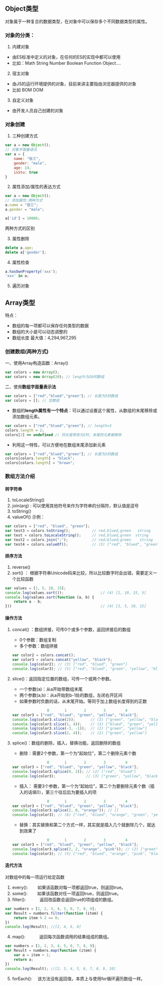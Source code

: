  ## Object类型
 
 对象属于一种复合的数据类型，在对象中可以保存多个不同数据类型的属性。
 
 ### 对象的分类：
1. 内建对象
- 由ES标准中定义的对象，在任何的ES的实现中都可以使用
- 比如：Math String Number Boolean Function Object....
2. 宿主对象
- 由JS的运行环境提供的对象，目前来讲主要指由浏览器提供的对象
- 比如 BOM DOM
3. 自定义对象
- 由开发人员自己创建的对象  

### 对象创建
1. 三种创建方式

```javascript
var a = new Object();
// 对象字面量语法
var a = {
    name: "张三",
    gender: "male",
    age: 14,
    isStu: true
}
```

2. 属性添加/属性的表达方式
   
```javascript
var a = new Object();
// 添加属性:两种方式
a.name = "张三";
a.gender = "male";

a['id'] = 10086; 
```
两种方式的区别

3. 属性删除  
 
```javascript
delete a.age;  
delete a['gender'];
```
4. 属性检查

```javascript
a.hasOwnProperty('xxx');
'xxx' in a;
```
5. 遍历对象


## Array类型

特点：   
* 数组的每一项都可以保存任何类型的数据
* 数组的大小是可以动态调整的
* 数组长度 最大值：4,294,967,295

### 创建数组(两种方式)
一、使用Array构造函数：Array()
```javascript
var colors = new Array();
var colors = new Array(20); // length为20的数组
```
二、使用**数组字面量表示法**
```javascript
var colors = ["red","blued","green"]; // 长度为3的数组
var colors = []; // 空数组
```
* 数组的**length属性有一个特点**：可以通过设置这个属性，从数组的末尾移除或添加数组元素。
```javascript
var colors = ["red","blued","green"]; // length=3
colors.length = 2;
colors[2] => undefined // 将长度修改为2时，末尾的元素被移除
```
* 利用这一特性，可以方便地在数组末尾添加新元素
```javascript
var colors = ["red","blued","green"]; // 长度为3的数组
colors[colors.length] = "black";
colors[colors.length] = "brown";
```
### 数组方法介绍
#### 转字符串
1. toLocaleString()
2. join(arg) : 可以使用其他符号来作为字符串的分隔符，默认值是逗号
3. toString()
4. valueOf()
示例：
```javascript
var colors = ["red", "blued", "green"];
var test3 = colors.toString();          // red,blued,green   string
var test = colors.toLocaleString();     // red,blued,green  string
var test2 = colors.join(";");           // red;blued;green    string
var test4 = colors.valueOf();           // (3) ["red", "blued", "green"]  object
```

#### 排序方法
1. reverse() 
2. sort() ： 根据字符串Unicode码来比较，所以比较数字时会出错，需要定义一个比较函数
```javascript
var values = [1, 5, 10, 15];
console.log(values.sort());                 // (4) [1, 10, 15, 5]
console.log(values.sort(function (a, b) {
    return a - b;
}))                                         // (4) [1, 5, 10, 15]
```
#### 操作方法
1. concat() ：数组拼接，可传0个或多个参数，返回拼接后的数组
   * 0个参数：数组复制
   * 多个参数：数组拼接
    ```javascript
    var color2 = colors.concat();
    var color3 = colors.concat("yellow", "black");
    console.log(color2); // (3) ["red", "blued", "green"]
    console.log(color3); // (5) ["red", "blued", "green", "yellow", "black"]
    ```

2. slice()：返回指定位置的数组，可传一个或两个参数。
    * 一个参数(a)：从a开始带数组末尾
    * 两个参数(a,b)：从a开始到b-1处的数组，左闭右开区间
    * 如果参数时负数的话，从末尾开始。等同于加上数组长度得到的正数
    ```javascript
                    0       1        2        3         4
    var color3 = ["red", "blued", "green", "yellow", "black"];
    console.log(color3.slice(2));       // (3) ["green", "yellow", "black"]
    console.log(color3.slice(1, 4));    // (3) ["blued", "green", "yellow"]
    console.log(color3.slice(-3, -1));  // (2) ["green", "yellow"]
    console.log(color3.slice(2, 4));    // (2) ["green", "yellow"]
    ```
3. splice()：数组的删除，插入，替换功能，返回删除的数组
   * 删除：需要2个参数，第一个为“起始位”，第二个删除元素个数
    ```javascript
                    0       1        2        3         4
    var color3 = ["red", "blued", "green", "yellow", "black"];
    console.log(color3.splice(0, 2)); // (2) ["red", "blued"]
    console.log(color3);              // (3) ["green", "yellow", "black"]
    ```
   * 插入： 需要3个参数，第一个为“起始位”，第二个为要删除元素个数（插入的话填0），第三个往后后为要插入的项
    ```javascript
                    0       1        2        3         4
    var color3 = ["red", "blued", "green", "yellow", "black"];
    console.log(color3.splice(2, 0, "orange")); // []
    console.log(color3); // (6) ["red", "blued", "orange", "green", "yellow", "black"]
    ```
   * 替换：其实替换和第二个方式一样，其实就是插入几个就删除几个，就达到效果了
    ```javascript
                    0       1        2        3         4
    var color3 = ["red", "blued", "green", "yellow", "black"];
    console.log(color3.splice(2, 2, "orange", "pink")); // (2) ["green", "yellow"]
    console.log(color3); // (5) ["red", "blued", "orange", "pink", "black"]
    ```

#### 迭代方法
对数组中的每一项运行给定函数
1. every():     &emsp;&emsp;如果该函数对每一项都返回true，则返回true。
2. some():      &emsp;&emsp;如果该函数对任一项返回true，则返回true。
3. filter():    &emsp;&emsp;&emsp;返回改函数会返回true的项组成的数组。
```javascript
var numbers = [1, 2, 3, 4, 5, 6, 7, 8, 9];
var Result = numbers.filter(function (item) {
    return item % 2 == 0;
})
console.log(Result); //[2, 4, 6, 8]
```   
4. map():       &emsp;&emsp;&emsp;返回每次函数调用的结果组成的数组。
```javascript
var numbers = [1, 2, 3, 4, 5, 6, 7, 8, 9];
var Result = numbers.map(function (item) {
    var a = item + 1;
    return a;
})
console.log(Result); //[2, 3, 4, 5, 6, 7, 8, 9, 10]
```
5. forEach():   &emsp;该方法没有返回值，本质上与使用for循环遍历数组一样。
